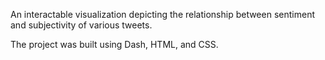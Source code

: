 An interactable visualization depicting the relationship between sentiment and subjectivity of various tweets.

The project was built using Dash, HTML, and CSS.
